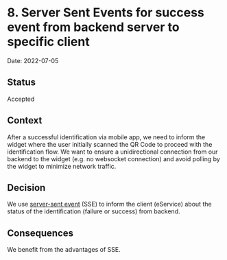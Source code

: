 # 8. Server Sent Events for success event from backend server to specific client

Date: 2022-07-05

## Status

Accepted

## Context

After a successful identification via mobile app, we need to inform the widget where the user initially scanned the QR Code to proceed with the identification flow. We want to ensure a unidirectional connection from our backend to the widget (e.g. no websocket connection) and avoid polling by the widget to minimize network traffic.

## Decision

We use [server-sent event](https://developer.mozilla.org/en-US/docs/Web/API/Server-sent_events/Using_server-sent_events) (SSE) to inform the client (eService) about the status of the identification (failure or success) from backend.

## Consequences

We benefit from the advantages of SSE.
